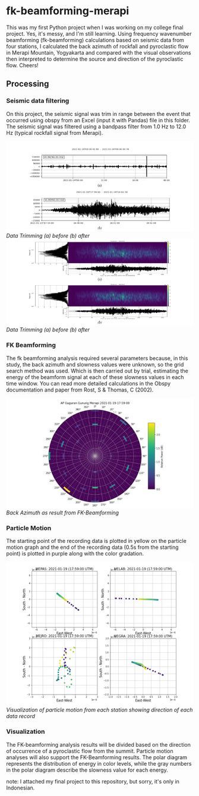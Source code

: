 # fk-beamforming-merapi

This was my first Python project when I was working on my college final project. Yes, it's messy, and I'm still learning. Using frequency wavenumber beamforming (fk-beamforming) calculations based on seismic data from four stations, I calculated the back azimuth of rockfall and pyroclastic flow in Merapi Mountain, Yogyakarta and compared with the visual observations then interpreted to determine the source and direction of the pyroclastic flow. Cheers!

## Processing

### Seismic data filtering

On this project, the seismic signal was trim in range between the event that occurred using obspy from an Excel (input it with Pandas) file in this folder.
The seismic signal was filtered using a bandpass filter from 1.0 Hz to 12.0 Hz (typical rockfall signal from Merapi).

![Semantic description of image](/assets/img/Data-Trimming.png "Data Trimming (a) before (b) after")<br>
_Data Trimming (a) before (b) after_
<br>
![Semantic description of image](/assets/img/Data_Filtering.png "Data Filtering 1.0 Hz to 12.0Hz (a) before (b) after") <br>
_Data Trimming (a) before (b) after_

### FK Beamforming

The fk beamforming analysis required several parameters because, in this study, the back azimuth and slowness values were unknown, so the grid search method was used.
Which is then carried out by trial, estimating the energy of the beamform signal at each of these slowness values in each time window. You can read more detailed calculations in the Obspy documentation and paper from Rost, S & Thomas, C (2002).

![Semantic description of image](/assets/img/FK-Beamforming.png "FK-Beamforming") <br>
_Back Azimuth as result from FK-Beamforming_

### Particle Motion

The starting point of the recording data is plotted in yellow on the particle motion graph and the end of the recording data (0.5s from the starting point) is plotted in purple along with the color gradation.

![Semantic description of image](/assets/img/Particle-Motion.png "Particla Motion") <br>
_Visualization of particle motion from each station showing direction of each data record_

### Visualization

The FK-beamforming analysis results will be divided based on the direction of occurrence of a pyroclastic flow from the summit. Particle motion analyses will also support the FK-Beamforming results. The polar diagram represents the distribution of energy in color levels, while the gray numbers in the polar diagram describe the slowness value for each energy.

note: I attached my final project to this repository, but sorry, it's only in Indonesian.
